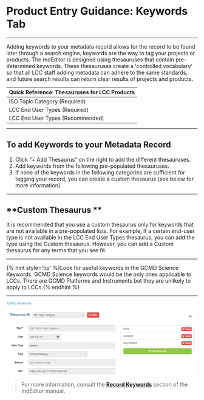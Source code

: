 # Product Entry Guidance: Keywords Tab

---

Adding keywords to your metadata record allows for the record to be found later through a search engine, keywords are the way to tag your projects or products. The mdEditor is designed using thesauruses that contain pre-determined keywords. These thesauruses create a 'controlled vocabulary' so that all LCC staff adding metadata can adhere to the same standards, and future search results can return clear results of projects and products.

| Quick Reference: Thesauruses for LCC Products |
| :--- |
| ISO Topic Category \(Required\) |
| LCC End User Types \(Required\) |
| LCC End User Types \(Recommended\) |


---

## **To add Keywords to your Metadata Record**

1. Click “+ Add Thesaurus” on the right to add the different thesauruses.
2. Add keywords from the following pre-populated thesauruses.
3. If none of the keywords in the following categories are sufficient for tagging your record, you can create a custom thesaurus \(see below for more information\).


---

## **Custom Thesaurus **

It is recommended that you use a custom thesaurus only for keywords that are not available in a pre-populated lists. For example, If a certain end-user type is not available in the LCC End User Types thesaurus, you can add the type using the Custom thesaurus. However, you can add a Custom thesaurus for any terms that you see fit.

---

{% hint style='tip' %}Look for useful keywords in the GCMD Science Keywords. GCMD Science keywords would be the only ones applicable to LCCs. There are GCMD Platforms and Instruments but they are unlikely to apply to LCCs.{% endhint %}

---

![](/assets/keywords_window.png)

> For more information, consult the [**Record Keywords**](https://adiwg.gitbooks.io/mdeditor/content/record/edit/keywords.html) section of the mdEditor manual.



